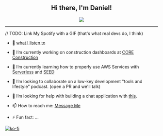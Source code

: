 <h2 align="center">Hi there, I'm Daniel!</h2>
<p align="center">
<!--  <img src="https://media.giphy.com/media/1337mjZhdNJWSY/giphy.gif"> -->
  <img src="https://media.giphy.com/media/gi84IkFRzwube/giphy.gif">
</p>

--------
// TODO: Link My Spotify with a GIF (that's what real devs do, I think)
- 🎸 [what I listen to](https://open.spotify.com/user/danieruryan)

- 🔭 I’m currently working on construction dashboards at [CORE Construction](https://coreltd.com/)
- 🌱 I’m currently learning how to properly use AWS Services with [Serverless](https://www.serverless.com/) and [SEED](https://seed.run/)
- 👯 I’m looking to collaborate on a low-key development "tools and lifestyle" podcast. (open a PR and we'll talk)
- 🤔 I’m looking for help with building a chat application with [this](https://www.npmjs.com/package/owoify-js).
<!-- - 💬 Ask me about how to learn the cutting-edge web tools (ones so sharp they'll cut you....) -->
- 📫 How to reach me: [Message Me](https://twitter.com/DanielCender)
<!-- - 😄 Pronouns: ... -->
- ⚡ Fun fact: ...


[![ko-fi](https://ko-fi.com/img/githubbutton_sm.svg)](https://ko-fi.com/X8X039D58)
